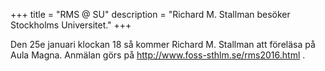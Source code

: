 +++
title = "RMS @ SU"
description = "Richard M. Stallman besöker Stockholms Universitet."
+++

Den 25e januari klockan 18 så kommer Richard M. Stallman att föreläsa
på Aula Magna.
Anmälan görs på http://www.foss-sthlm.se/rms2016.html .
